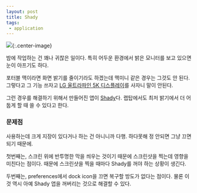 ```yaml
---
layout: post
title: Shady
tags:
 - application
---
```


![](http://d.pr/i/eFqkmk+){:.center-image}

밤에 작업하는 건 꽤나 귀찮은 일이다. 특히 어두운 환경에서 밝은 모니터를 보고 있으면 눈이 아프기도 하다.

포터블 맥이라면 화면 밝기를 줄이기라도 하겠는데 맥미니 같은 경우는 그것도 안 된다. 그렇다고 그 기능 쓰자고 [LG 울트라파인 5K 디스플레이](https://www.apple.com/shop/product/HKN62LL/A/lg-ultrafine-5k-display)를 사자니 말이 안된다.

그런 경우를 해결하기 위해서 만들어진 앱이 [Shady](https://instinctivecode.com/shady/)다. 랩탑에서도 최저 밝기에서 더 어둡게 할 때 쓸 수 있다고 한다.

### 문제점

사용하는데 크게 지장이 있다거나 하는 건 아니니까 다행. 하다못해 정 안되면 그냥 끄면 되기 때문에.

첫번째는, 스크린 위에 반투명한 막을 씌우는 것이기 때문에 스크린샷을 찍는데 영향을 미친다는 점이다. 때문에 스크린샷을 찍을 때마다 Shady를 꺼야 하는 상황이 생긴다.

두번째는, preferences에서 dock icon을 끄면 복구할 방도가 없다는 점이다.
물론 이것 역시 아예 Shady 앱을 꺼버리는 것으로 해결할 수 있다.